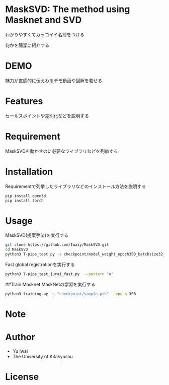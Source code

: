 # MaskSVD: The method using Masknet and SVD

わかりやすくてカッコイイ名前をつける
 
何かを簡潔に紹介する
 
# DEMO
 
魅力が直感的に伝えわるデモ動画や図解を載せる
 
# Features
 
セールスポイントや差別化などを説明する
 
# Requirement
 
MaskSVDを動かすのに必要なライブラリなどを列挙する

 
# Installation
 
Requirementで列挙したライブラリなどのインストール方法を説明する
 
```bash
pip install open3d
pip install torch
```
 
# Usage

 MaskSVD(提案手法)を実行する

```bash
git clone https://github.com/Iwaiy/MaskSVD.git
cd MaskSVD
python3 T-pipe_test.py -s checkpoint/model_weight_epoch300_batchsize32_plane.pth --pattern "A"
```
Fast global registrationを実行する

```bash
python3 T-pipe_test_jurai_fast.py  --pattern "A"
```

##Train Masknet
MaskNetの学習を実行する

```bash
python3 training.py -s "checkpoint/sample.pth" --epoch 300
```


# Note

# Author
 
* Yu Iwai
* The University of Kitakyushu
 
# License
